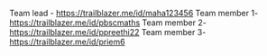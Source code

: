Team lead -   https://trailblazer.me/id/maha123456
Team member 1- https://trailblazer.me/id/pbscmaths 
Team member 2- https://trailblazer.me/id/ppreethi22
Team member 3- https://trailblazer.me/id/priem6
